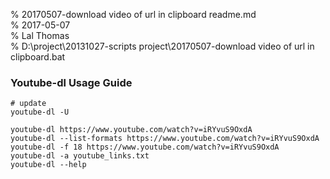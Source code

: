 % 20170507-download video of url in clipboard readme.md 	
% 2017-05-07 	
% Lal Thomas 	
% D:\project\20131027-scripts project\20170507-download video of url in clipboard.bat 	
	

	
### Youtube-dl Usage Guide

	# update
	youtube-dl -U

	youtube-dl https://www.youtube.com/watch?v=iRYvuS9OxdA
	youtube-dl --list-formats https://www.youtube.com/watch?v=iRYvuS9OxdA
	youtube-dl -f 18 https://www.youtube.com/watch?v=iRYvuS9OxdA
	youtube-dl -a youtube_links.txt
	youtube-dl --help
